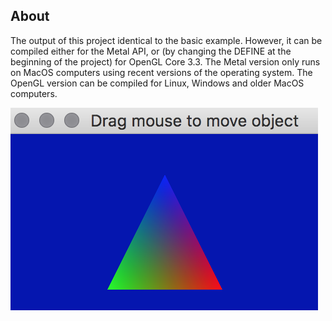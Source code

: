 ## About

The output of this project identical to the basic example. However, it can be compiled either for the Metal API, or (by changing the DEFINE at the beginning of the project) for OpenGL Core 3.3. The Metal version only runs on MacOS computers using recent versions of the operating system. The OpenGL version can be compiled for Linux, Windows and older MacOS computers.

![Metal Triangle](basic.png)
